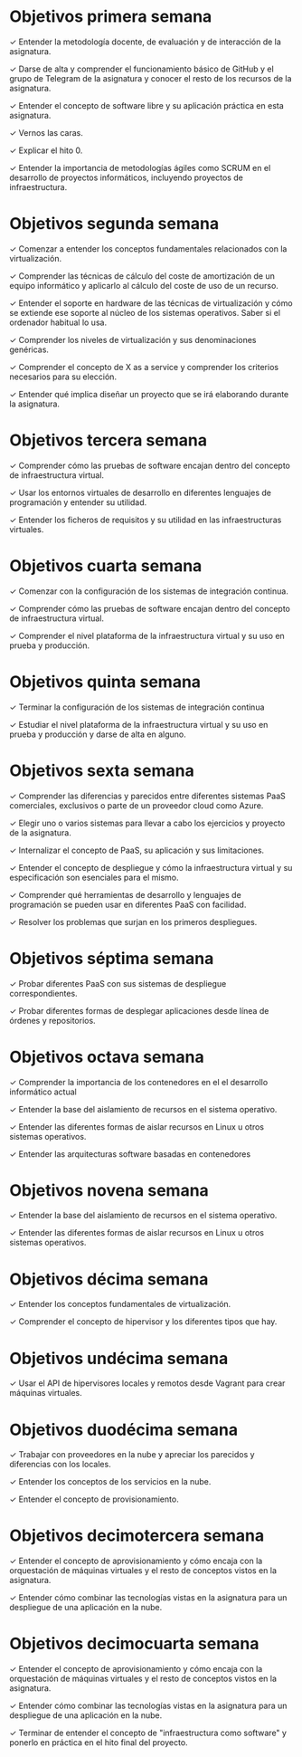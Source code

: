 # Objetivos primera semana

✓ Entender la metodología docente, de evaluación y de interacción de la asignatura.

✓ Darse de alta y comprender el funcionamiento básico de GitHub y el grupo de Telegram de la asignatura y conocer el resto de los recursos de la asignatura.

✓ Entender el concepto de software libre y su aplicación práctica en esta asignatura.

✓ Vernos las caras.

✓ Explicar el hito 0.

✓ Entender la importancia de metodologías ágiles como SCRUM en el desarrollo de proyectos informáticos, incluyendo proyectos de infraestructura.


# Objetivos segunda semana

✓ Comenzar a entender los conceptos fundamentales relacionados con la virtualización.

✓ Comprender las técnicas de cálculo del coste de amortización de un equipo informático y aplicarlo al cálculo del coste de uso de un recurso.

✓ Entender el soporte en hardware de las técnicas de virtualización y cómo se extiende ese soporte al núcleo de los sistemas operativos. Saber si el ordenador habitual lo usa.

✓ Comprender los niveles de virtualización y sus denominaciones genéricas.

✓ Comprender el concepto de X as a service y comprender los criterios necesarios para su elección.

✓ Entender qué implica diseñar un proyecto que se irá elaborando durante la asignatura.



# Objetivos tercera semana

✓ Comprender cómo las pruebas de software encajan dentro del concepto de infraestructura virtual.

✓ Usar los entornos virtuales de desarrollo en diferentes lenguajes de programación y entender su utilidad.

✓ Entender los ficheros de requisitos y su utilidad en las infraestructuras virtuales.


# Objetivos cuarta semana

✓ Comenzar con la configuración de los sistemas de integración continua.

✓ Comprender cómo las pruebas de software encajan dentro del concepto de infraestructura virtual.

✓ Comprender el nivel plataforma de la infraestructura virtual y su uso en prueba y producción.


# Objetivos quinta semana

✓ Terminar la configuración de los sistemas de integración continua

✓ Estudiar el nivel plataforma de la infraestructura virtual y su uso en prueba y producción y darse de alta en alguno.


# Objetivos sexta semana

✓ Comprender las diferencias y parecidos entre diferentes sistemas PaaS comerciales, exclusivos o parte de un proveedor cloud como Azure.

✓ Elegir uno o varios sistemas para llevar a cabo los ejercicios y proyecto de la asignatura.

✓ Internalizar el concepto de PaaS, su aplicación y sus limitaciones.

✓ Entender el concepto de despliegue y cómo la infraestructura virtual y su especificación son esenciales para el mismo.

✓ Comprender qué herramientas de desarrollo y lenguajes de programación se pueden usar en diferentes PaaS con facilidad.

✓ Resolver los problemas que surjan en los primeros despliegues.


# Objetivos séptima semana

✓ Probar diferentes PaaS con sus sistemas de despliegue correspondientes.

✓ Probar diferentes formas de desplegar aplicaciones desde línea de órdenes y repositorios.


# Objetivos octava semana

✓ Comprender la importancia de los contenedores en el el desarrollo informático actual

✓ Entender la base del aislamiento de recursos en el sistema operativo.

✓ Entender las diferentes formas de aislar recursos en Linux u otros sistemas operativos.

✓ Entender las arquitecturas software basadas en contenedores


# Objetivos novena semana

✓ Entender la base del aislamiento de recursos en el sistema operativo.

✓ Entender las diferentes formas de aislar recursos en Linux u otros sistemas operativos.


# Objetivos décima semana

✓ Entender los conceptos fundamentales de virtualización.

✓ Comprender el concepto de hipervisor y los diferentes tipos que hay.


# Objetivos undécima semana

✓ Usar el API de hipervisores locales y remotos desde Vagrant para crear máquinas virtuales.


# Objetivos duodécima semana

✓ Trabajar con proveedores en la nube y apreciar los parecidos y diferencias con los locales.

✓ Entender los conceptos de los servicios en la nube.

✓ Entender el concepto de provisionamiento.


# Objetivos decimotercera semana

✓ Entender el concepto de aprovisionamiento y cómo encaja con la orquestación de máquinas virtuales y el resto de conceptos vistos en la asignatura.

✓ Entender cómo combinar las tecnologías vistas en la asignatura para un despliegue de una aplicación en la nube.


# Objetivos decimocuarta semana

✓ Entender el concepto de aprovisionamiento y cómo encaja con la orquestación de máquinas virtuales y el resto de conceptos vistos en la asignatura.

✓ Entender cómo combinar las tecnologías vistas en la asignatura para un despliegue de una aplicación en la nube.

✓ Terminar de entender el concepto de "infraestructura como software" y ponerlo en práctica en el hito final del proyecto.
